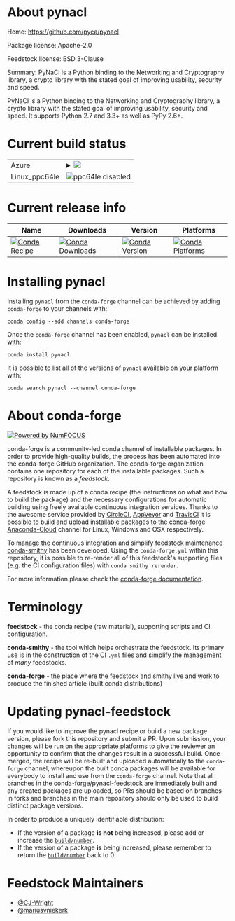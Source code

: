 About pynacl
============

Home: https://github.com/pyca/pynacl

Package license: Apache-2.0

Feedstock license: BSD 3-Clause

Summary: PyNaCl is a Python binding to the Networking and Cryptography library, a crypto library with the stated goal of improving usability, security and speed.

PyNaCl is a Python binding to the Networking and Cryptography library, a crypto library with the stated goal of improving usability, security and speed. It supports Python 2.7 and 3.3+ as well as PyPy 2.6+.


Current build status
====================


<table>
    
  <tr>
    <td>Azure</td>
    <td>
      <details>
        <summary>
          <a href="https://dev.azure.com/conda-forge/feedstock-builds/_build/latest?definitionId=901&branchName=master">
            <img src="https://dev.azure.com/conda-forge/feedstock-builds/_apis/build/status/pynacl-feedstock?branchName=master">
          </a>
        </summary>
        <table>
          <thead><tr><th>Variant</th><th>Status</th></tr></thead>
          <tbody><tr>
              <td>linux_python2.7.____cpython</td>
              <td>
                <a href="https://dev.azure.com/conda-forge/feedstock-builds/_build/latest?definitionId=901&branchName=master">
                  <img src="https://dev.azure.com/conda-forge/feedstock-builds/_apis/build/status/pynacl-feedstock?branchName=master&jobName=linux&configuration=linux_python2.7.____cpython" alt="variant">
                </a>
              </td>
            </tr><tr>
              <td>linux_python3.6.____73_pypy</td>
              <td>
                <a href="https://dev.azure.com/conda-forge/feedstock-builds/_build/latest?definitionId=901&branchName=master">
                  <img src="https://dev.azure.com/conda-forge/feedstock-builds/_apis/build/status/pynacl-feedstock?branchName=master&jobName=linux&configuration=linux_python3.6.____73_pypy" alt="variant">
                </a>
              </td>
            </tr><tr>
              <td>linux_python3.6.____cpython</td>
              <td>
                <a href="https://dev.azure.com/conda-forge/feedstock-builds/_build/latest?definitionId=901&branchName=master">
                  <img src="https://dev.azure.com/conda-forge/feedstock-builds/_apis/build/status/pynacl-feedstock?branchName=master&jobName=linux&configuration=linux_python3.6.____cpython" alt="variant">
                </a>
              </td>
            </tr><tr>
              <td>linux_python3.7.____cpython</td>
              <td>
                <a href="https://dev.azure.com/conda-forge/feedstock-builds/_build/latest?definitionId=901&branchName=master">
                  <img src="https://dev.azure.com/conda-forge/feedstock-builds/_apis/build/status/pynacl-feedstock?branchName=master&jobName=linux&configuration=linux_python3.7.____cpython" alt="variant">
                </a>
              </td>
            </tr><tr>
              <td>linux_python3.8.____cpython</td>
              <td>
                <a href="https://dev.azure.com/conda-forge/feedstock-builds/_build/latest?definitionId=901&branchName=master">
                  <img src="https://dev.azure.com/conda-forge/feedstock-builds/_apis/build/status/pynacl-feedstock?branchName=master&jobName=linux&configuration=linux_python3.8.____cpython" alt="variant">
                </a>
              </td>
            </tr><tr>
              <td>osx_python2.7.____cpython</td>
              <td>
                <a href="https://dev.azure.com/conda-forge/feedstock-builds/_build/latest?definitionId=901&branchName=master">
                  <img src="https://dev.azure.com/conda-forge/feedstock-builds/_apis/build/status/pynacl-feedstock?branchName=master&jobName=osx&configuration=osx_python2.7.____cpython" alt="variant">
                </a>
              </td>
            </tr><tr>
              <td>osx_python3.6.____73_pypy</td>
              <td>
                <a href="https://dev.azure.com/conda-forge/feedstock-builds/_build/latest?definitionId=901&branchName=master">
                  <img src="https://dev.azure.com/conda-forge/feedstock-builds/_apis/build/status/pynacl-feedstock?branchName=master&jobName=osx&configuration=osx_python3.6.____73_pypy" alt="variant">
                </a>
              </td>
            </tr><tr>
              <td>osx_python3.6.____cpython</td>
              <td>
                <a href="https://dev.azure.com/conda-forge/feedstock-builds/_build/latest?definitionId=901&branchName=master">
                  <img src="https://dev.azure.com/conda-forge/feedstock-builds/_apis/build/status/pynacl-feedstock?branchName=master&jobName=osx&configuration=osx_python3.6.____cpython" alt="variant">
                </a>
              </td>
            </tr><tr>
              <td>osx_python3.7.____cpython</td>
              <td>
                <a href="https://dev.azure.com/conda-forge/feedstock-builds/_build/latest?definitionId=901&branchName=master">
                  <img src="https://dev.azure.com/conda-forge/feedstock-builds/_apis/build/status/pynacl-feedstock?branchName=master&jobName=osx&configuration=osx_python3.7.____cpython" alt="variant">
                </a>
              </td>
            </tr><tr>
              <td>osx_python3.8.____cpython</td>
              <td>
                <a href="https://dev.azure.com/conda-forge/feedstock-builds/_build/latest?definitionId=901&branchName=master">
                  <img src="https://dev.azure.com/conda-forge/feedstock-builds/_apis/build/status/pynacl-feedstock?branchName=master&jobName=osx&configuration=osx_python3.8.____cpython" alt="variant">
                </a>
              </td>
            </tr><tr>
              <td>win_c_compilervs2008python2.7.____cpythonvc9</td>
              <td>
                <a href="https://dev.azure.com/conda-forge/feedstock-builds/_build/latest?definitionId=901&branchName=master">
                  <img src="https://dev.azure.com/conda-forge/feedstock-builds/_apis/build/status/pynacl-feedstock?branchName=master&jobName=win&configuration=win_c_compilervs2008python2.7.____cpythonvc9" alt="variant">
                </a>
              </td>
            </tr><tr>
              <td>win_c_compilervs2015python3.6.____cpythonvc14</td>
              <td>
                <a href="https://dev.azure.com/conda-forge/feedstock-builds/_build/latest?definitionId=901&branchName=master">
                  <img src="https://dev.azure.com/conda-forge/feedstock-builds/_apis/build/status/pynacl-feedstock?branchName=master&jobName=win&configuration=win_c_compilervs2015python3.6.____cpythonvc14" alt="variant">
                </a>
              </td>
            </tr><tr>
              <td>win_c_compilervs2015python3.7.____cpythonvc14</td>
              <td>
                <a href="https://dev.azure.com/conda-forge/feedstock-builds/_build/latest?definitionId=901&branchName=master">
                  <img src="https://dev.azure.com/conda-forge/feedstock-builds/_apis/build/status/pynacl-feedstock?branchName=master&jobName=win&configuration=win_c_compilervs2015python3.7.____cpythonvc14" alt="variant">
                </a>
              </td>
            </tr><tr>
              <td>win_c_compilervs2015python3.8.____cpythonvc14</td>
              <td>
                <a href="https://dev.azure.com/conda-forge/feedstock-builds/_build/latest?definitionId=901&branchName=master">
                  <img src="https://dev.azure.com/conda-forge/feedstock-builds/_apis/build/status/pynacl-feedstock?branchName=master&jobName=win&configuration=win_c_compilervs2015python3.8.____cpythonvc14" alt="variant">
                </a>
              </td>
            </tr>
          </tbody>
        </table>
      </details>
    </td>
  </tr>
  <tr>
    <td>Linux_ppc64le</td>
    <td>
      <img src="https://img.shields.io/badge/ppc64le-disabled-lightgrey.svg" alt="ppc64le disabled">
    </td>
  </tr>
</table>

Current release info
====================

| Name | Downloads | Version | Platforms |
| --- | --- | --- | --- |
| [![Conda Recipe](https://img.shields.io/badge/recipe-pynacl-green.svg)](https://anaconda.org/conda-forge/pynacl) | [![Conda Downloads](https://img.shields.io/conda/dn/conda-forge/pynacl.svg)](https://anaconda.org/conda-forge/pynacl) | [![Conda Version](https://img.shields.io/conda/vn/conda-forge/pynacl.svg)](https://anaconda.org/conda-forge/pynacl) | [![Conda Platforms](https://img.shields.io/conda/pn/conda-forge/pynacl.svg)](https://anaconda.org/conda-forge/pynacl) |

Installing pynacl
=================

Installing `pynacl` from the `conda-forge` channel can be achieved by adding `conda-forge` to your channels with:

```
conda config --add channels conda-forge
```

Once the `conda-forge` channel has been enabled, `pynacl` can be installed with:

```
conda install pynacl
```

It is possible to list all of the versions of `pynacl` available on your platform with:

```
conda search pynacl --channel conda-forge
```


About conda-forge
=================

[![Powered by NumFOCUS](https://img.shields.io/badge/powered%20by-NumFOCUS-orange.svg?style=flat&colorA=E1523D&colorB=007D8A)](http://numfocus.org)

conda-forge is a community-led conda channel of installable packages.
In order to provide high-quality builds, the process has been automated into the
conda-forge GitHub organization. The conda-forge organization contains one repository
for each of the installable packages. Such a repository is known as a *feedstock*.

A feedstock is made up of a conda recipe (the instructions on what and how to build
the package) and the necessary configurations for automatic building using freely
available continuous integration services. Thanks to the awesome service provided by
[CircleCI](https://circleci.com/), [AppVeyor](https://www.appveyor.com/)
and [TravisCI](https://travis-ci.com/) it is possible to build and upload installable
packages to the [conda-forge](https://anaconda.org/conda-forge)
[Anaconda-Cloud](https://anaconda.org/) channel for Linux, Windows and OSX respectively.

To manage the continuous integration and simplify feedstock maintenance
[conda-smithy](https://github.com/conda-forge/conda-smithy) has been developed.
Using the ``conda-forge.yml`` within this repository, it is possible to re-render all of
this feedstock's supporting files (e.g. the CI configuration files) with ``conda smithy rerender``.

For more information please check the [conda-forge documentation](https://conda-forge.org/docs/).

Terminology
===========

**feedstock** - the conda recipe (raw material), supporting scripts and CI configuration.

**conda-smithy** - the tool which helps orchestrate the feedstock.
                   Its primary use is in the construction of the CI ``.yml`` files
                   and simplify the management of *many* feedstocks.

**conda-forge** - the place where the feedstock and smithy live and work to
                  produce the finished article (built conda distributions)


Updating pynacl-feedstock
=========================

If you would like to improve the pynacl recipe or build a new
package version, please fork this repository and submit a PR. Upon submission,
your changes will be run on the appropriate platforms to give the reviewer an
opportunity to confirm that the changes result in a successful build. Once
merged, the recipe will be re-built and uploaded automatically to the
`conda-forge` channel, whereupon the built conda packages will be available for
everybody to install and use from the `conda-forge` channel.
Note that all branches in the conda-forge/pynacl-feedstock are
immediately built and any created packages are uploaded, so PRs should be based
on branches in forks and branches in the main repository should only be used to
build distinct package versions.

In order to produce a uniquely identifiable distribution:
 * If the version of a package **is not** being increased, please add or increase
   the [``build/number``](https://conda.io/docs/user-guide/tasks/build-packages/define-metadata.html#build-number-and-string).
 * If the version of a package **is** being increased, please remember to return
   the [``build/number``](https://conda.io/docs/user-guide/tasks/build-packages/define-metadata.html#build-number-and-string)
   back to 0.

Feedstock Maintainers
=====================

* [@CJ-Wright](https://github.com/CJ-Wright/)
* [@mariusvniekerk](https://github.com/mariusvniekerk/)


